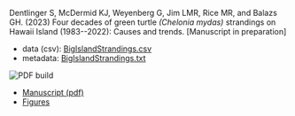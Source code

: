 Dentlinger S, McDermid KJ, Weyenberg G, Jim LMR, Rice MR, and Balazs GH. (2023) Four decades of green turtle _(Chelonia mydas)_ strandings on Hawaii Island (1983--2022): Causes and trends. [Manuscript in preparation]

- data (csv): [BigIslandStrandings.csv](BigIslandStrandings.csv)
- metadata: [BigIslandStrandings.txt](BigIslandStrandings.txt)


![PDF build](https://github.com/grady/dentlinger-turtle/actions/workflows/build-submission-files.yml/badge.svg)

- [Manuscript (pdf)](https://grady.github.io/dentlinger-turtle/dentlinger.pdf)
- [Figures](https://grady.github.io/dentlinger-turtle/figure/)

